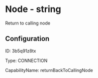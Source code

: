 # Node - string 
Return to calling node
## Configuration
ID:  3b5q91z8tx

Type: CONNECTION 

CapabilityName: returnBackToCallingNode






